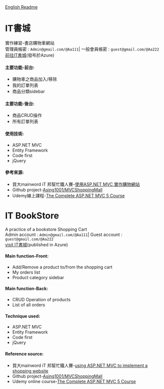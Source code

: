 [English Readme](#english-readme)
# IT書城  
實作練習-書店購物車網站  
管理員帳密 : `Admin@gmail.com/@Aa111`| 一般會員帳密 : `guest@gmail.com/@Aa222`   
[前往IT書城](https://bookstoreshoppingcart.azurewebsites.net/)(發布於Azure)

#### 主要功能-前台:
- 購物車之商品加入/移除
- 我的訂單列表
- 商品分類sidebar

#### 主要功能-後台:
- 商品CRUD操作
- 所有訂單列表

#### 使用技術:
- ASP.NET MVC
- Entity Framework
- Code first
- jQuery

#### 參考來源:
- 買大mainword iT 邦幫忙鐵人賽-[使用ASP.NET MVC 實作購物網站](https://ithelp.ithome.com.tw/users/20091762/ironman/971)
- Github project-[Asing1001/MVCShoppingMall](https://github.com/Asing1001/MVCShoppingMall)
- Udemy線上課程-[The Complete ASP.NET MVC 5 Course](https://www.udemy.com/the-complete-aspnet-mvc-5-course/)


# <a name="english-readme"></a>IT BookStore  
A practice of a bookstore Shopping Cart  
Admin account : `Admin@gmail.com/@Aa111`| Guest account : `guest@gmail.com/@Aa222`   
[visit IT書城](https://bookstoreshoppingcart.azurewebsites.net/)(published in Azure)

#### Main function-Front:
- Add/Remove a product to/from the shopping cart
- My orders list
- Product category sidebar

#### Main function-Back:
- CRUD Operation of products
- List of all orders

#### Technique used:
- ASP.NET MVC
- Entity Framework
- Code first
- jQuery

#### Reference source:
- 買大mainword iT 邦幫忙鐵人賽-[using ASP.NET MVC to implement a shopping website](https://ithelp.ithome.com.tw/users/20091762/ironman/971)
- Github project-[Asing1001/MVCShoppingMall](https://github.com/Asing1001/MVCShoppingMall)
- Udemy online course-[The Complete ASP.NET MVC 5 Course](https://www.udemy.com/the-complete-aspnet-mvc-5-course/)
